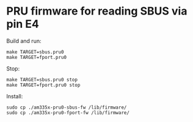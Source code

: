 # PRU firmware for reading SBUS via pin E4

Build and run:
```
make TARGET=sbus.pru0
make TARGET=fport.pru0
```

Stop:
```
make TARGET=sbus.pru0 stop
make TARGET=fport.pru0 stop
```

Install:
```
sudo cp ./am335x-pru0-sbus-fw /lib/firmware/
sudo cp ./am335x-pru0-fport-fw /lib/firmware/
```
